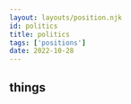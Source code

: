 ```yaml
---
layout: layouts/position.njk
id: politics
title: politics
tags: ['positions']
date: 2022-10-28
---
```


## things
